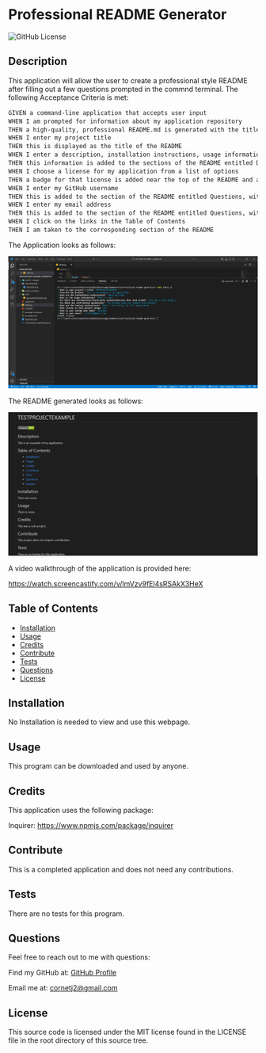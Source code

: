 # Professional README Generator

![GitHub License](https://img.shields.io/badge/License-MIT-green?style=plastic)

## Description

This application will allow the user to create a professional style README after filling out a few questions prompted in the commnd terminal. The following Acceptance Criteria is met:

```md
GIVEN a command-line application that accepts user input
WHEN I am prompted for information about my application repository
THEN a high-quality, professional README.md is generated with the title of my project and sections entitled Description, Table of Contents, Installation, Usage, License, Contributing, Tests, and Questions
WHEN I enter my project title
THEN this is displayed as the title of the README
WHEN I enter a description, installation instructions, usage information, contribution guidelines, and test instructions
THEN this information is added to the sections of the README entitled Description, Installation, Usage, Contributing, and Tests
WHEN I choose a license for my application from a list of options
THEN a badge for that license is added near the top of the README and a notice is added to the section of the README entitled License that explains which license the application is covered under
WHEN I enter my GitHub username
THEN this is added to the section of the README entitled Questions, with a link to my GitHub profile
WHEN I enter my email address
THEN this is added to the section of the README entitled Questions, with instructions on how to reach me with additional questions
WHEN I click on the links in the Table of Contents
THEN I am taken to the corresponding section of the README
```

The Application looks as follows:

![application-prompt](./assets/images/application-prompt.png)

The README generated looks as follows:

![application-README](./assets/images/application-README.png)

A video walkthrough of the application is provided here:

https://watch.screencastify.com/v/lmVzv9fEl4sRSAkX3HeX

## Table of Contents

- [Installation](#installation)
- [Usage](#usage)
- [Credits](#credits)
- [Contribute](#contribute)
- [Tests](#tests)
- [Questions](#questions)
- [License](#license)

## Installation

No Installation is needed to view and use this webpage.

## Usage

This program can be downloaded and used by anyone.

## Credits

This application uses the following package:

Inquirer: https://www.npmjs.com/package/inquirer

## Contribute

This is a completed application and does not need any contributions.

## Tests

There are no tests for this program.

## Questions

Feel free to reach out to me with questions:

Find my GitHub at: [GitHub Profile](https://github.com/cornetj13)

Email me at: cornetj2@gmail.com

## License

This source code is licensed under the MIT license found in the LICENSE file in the root directory of this source tree.

